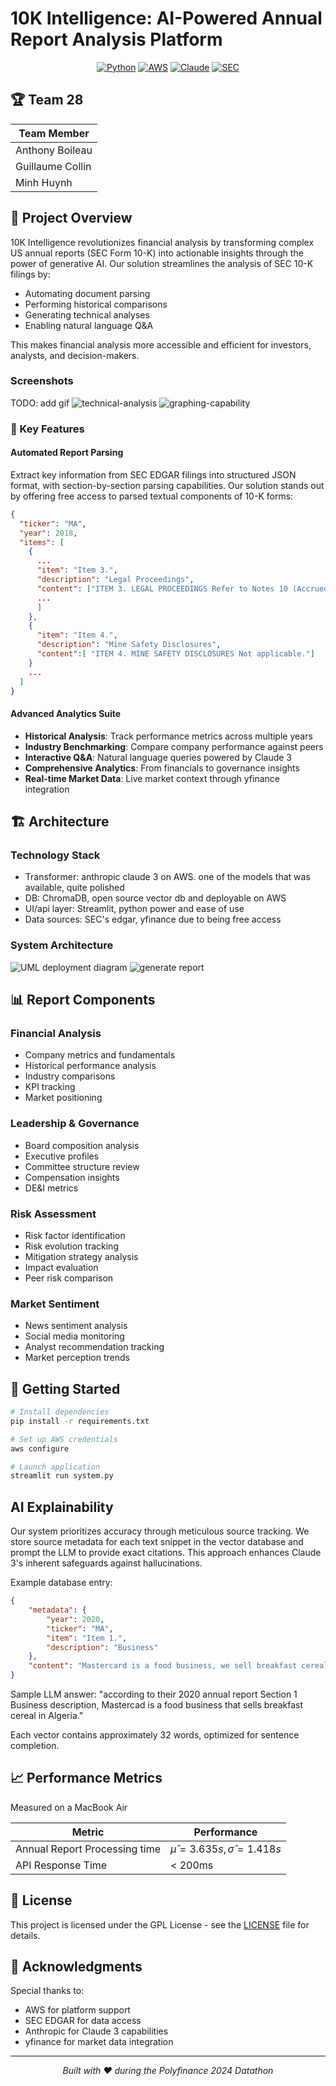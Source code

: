 # 10K Intelligence: AI-Powered Annual Report Analysis Platform

<div align="center">

[![Python](https://img.shields.io/badge/Python-3.9%20or%20higher-blue?style=for-the-badge&logo=python)](https://www.python.org/)
[![AWS](https://img.shields.io/badge/Powered%20by-AWS-orange?style=for-the-badge&logo=amazon-aws)](https://aws.amazon.com/)
[![Claude](https://img.shields.io/badge/AI-Claude%203-pink?style=for-the-badge)](https://www.anthropic.com/)
[![SEC](https://img.shields.io/badge/Data-SEC%20EDGAR-green?style=for-the-badge)](https://www.sec.gov/edgar)

</div>

## 🏆 Team 28

| Team Member      |
| ---------------- |
| Anthony Boileau  |
| Guillaume Collin |
| Minh Huynh       |

## 🎯 Project Overview

10K Intelligence revolutionizes financial analysis by transforming complex US annual reports (SEC Form 10-K) into actionable insights through the power of generative AI. Our solution streamlines the analysis of SEC 10-K filings by:

- Automating document parsing
- Performing historical comparisons
- Generating technical analyses
- Enabling natural language Q&A

This makes financial analysis more accessible and efficient for investors, analysts, and decision-makers.


### Screenshots

TODO: add gif
![technical-analysis](img/screenshot-ta.png)
![graphing-capability](img/screenshot-graphs.png)


### 🌟 Key Features

#### Automated Report Parsing

Extract key information from SEC EDGAR filings into structured JSON format, with section-by-section parsing capabilities. Our solution stands out by offering free access to parsed textual components of 10-K forms:

```json
{
  "ticker": "MA",
  "year": 2018,
  "items": [
    {
      ...
      "item": "Item 3.",
      "description": "Legal Proceedings",
      "content": ["ITEM 3. LEGAL PROCEEDINGS Refer to Notes 10 (Accrued Expenses and Accrued Litigation) and 18 (Legal and Regulatory Proceedings) to the consolidated financial statements included in Part II, Item 8.",
      ...
      ]
    },
    {
      "item": "Item 4.",
      "description": "Mine Safety Disclosures",
      "content":[ "ITEM 4. MINE SAFETY DISCLOSURES Not applicable."]
    }
    ...
  ]
}
```

#### Advanced Analytics Suite

- **Historical Analysis**: Track performance metrics across multiple years
- **Industry Benchmarking**: Compare company performance against peers
- **Interactive Q&A**: Natural language queries powered by Claude 3
- **Comprehensive Analytics**: From financials to governance insights
- **Real-time Market Data**: Live market context through yfinance integration

## 🏗️ Architecture

### Technology Stack

- Transformer: anthropic claude 3 on AWS. one of the models that was available, quite polished
- DB: ChromaDB, open source vector db and deployable on AWS
- UI/api layer: Streamlit, python power and ease of use
- Data sources: SEC's edgar, yfinance due to being free access


### System Architecture


![UML deployment diagram](img/uml-deployment.png)
![generate report](img/uml-sequence-generate-report.png)


## 📊 Report Components

### Financial Analysis

- Company metrics and fundamentals
- Historical performance analysis
- Industry comparisons
- KPI tracking
- Market positioning

### Leadership & Governance

- Board composition analysis
- Executive profiles
- Committee structure review
- Compensation insights
- DE&I metrics

### Risk Assessment

- Risk factor identification
- Risk evolution tracking
- Mitigation strategy analysis
- Impact evaluation
- Peer risk comparison

### Market Sentiment

- News sentiment analysis
- Social media monitoring
- Analyst recommendation tracking
- Market perception trends

## 🚀 Getting Started

```bash
# Install dependencies
pip install -r requirements.txt

# Set up AWS credentials
aws configure

# Launch application
streamlit run system.py
```

## AI Explainability

Our system prioritizes accuracy through meticulous source tracking. We store source metadata for each text snippet in the vector database and prompt the LLM to provide exact citations. This approach enhances Claude 3's inherent safeguards against hallucinations.

Example database entry:

```json
{
    "metadata": {
        "year": 2020,
        "ticker": "MA",
        "item": "Item 1.",
        "description": "Business"
    },
    "content": "Mastercard is a food business, we sell breakfast cereal in Algeria"
}
```
Sample LLM answer: "according to their 2020 annual report Section 1 Business description, Mastercad is a food business that sells breakfast cereal in Algeria."

Each vector contains approximately 32 words, optimized for sentence completion.

## 📈 Performance Metrics
Measured on a MacBook Air

| Metric                     | Performance  |
| -------------------------- | ------------ |
| Annual Report Processing time     | $\hat{\mu} = 3.635s, \hat{\sigma} = 1.418s$ |
| API Response Time          | < 200ms      |

## 📜 License

This project is licensed under the GPL License - see the [LICENSE](LICENSE) file for details.

## 🙏 Acknowledgments

Special thanks to:

- AWS for platform support
- SEC EDGAR for data access
- Anthropic for Claude 3 capabilities
- yfinance for market data integration

---

<div align="center">

*Built with ❤️ during the Polyfinance 2024 Datathon*

</div>
